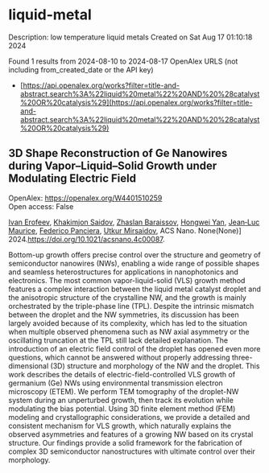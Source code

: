 # liquid-metal
Description: low temperature liquid metals
Created on Sat Aug 17 01:10:18 2024

Found 1 results from 2024-08-10 to 2024-08-17
OpenAlex URLS (not including from_created_date or the API key)
- [https://api.openalex.org/works?filter=title-and-abstract.search%3A%22liquid%20metal%22%20AND%20%28catalyst%20OR%20catalysis%29](https://api.openalex.org/works?filter=title-and-abstract.search%3A%22liquid%20metal%22%20AND%20%28catalyst%20OR%20catalysis%29)

## 3D Shape Reconstruction of Ge Nanowires during Vapor–Liquid–Solid Growth under Modulating Electric Field   

OpenAlex: https://openalex.org/W4401510259    
Open access: False
    
[Ivan Erofeev](https://openalex.org/A5057093790), [Khakimjon Saidov](https://openalex.org/A5001030397), [Zhaslan Baraissov](https://openalex.org/A5033052182), [Hongwei Yan](https://openalex.org/A5026257020), [Jean‐Luc Maurice](https://openalex.org/A5068756202), [Federico Panciera](https://openalex.org/A5000082795), [Utkur Mirsaidov](https://openalex.org/A5049252763), ACS Nano. None(None)] 2024.https://doi.org/10.1021/acsnano.4c00087.
    
Bottom-up growth offers precise control over the structure and geometry of semiconductor nanowires (NWs), enabling a wide range of possible shapes and seamless heterostructures for applications in nanophotonics and electronics. The most common vapor-liquid-solid (VLS) growth method features a complex interaction between the liquid metal catalyst droplet and the anisotropic structure of the crystalline NW, and the growth is mainly orchestrated by the triple-phase line (TPL). Despite the intrinsic mismatch between the droplet and the NW symmetries, its discussion has been largely avoided because of its complexity, which has led to the situation when multiple observed phenomena such as NW axial asymmetry or the oscillating truncation at the TPL still lack detailed explanation. The introduction of an electric field control of the droplet has opened even more questions, which cannot be answered without properly addressing three-dimensional (3D) structure and morphology of the NW and the droplet. This work describes the details of electric-field-controlled VLS growth of germanium (Ge) NWs using environmental transmission electron microscopy (ETEM). We perform TEM tomography of the droplet-NW system during an unperturbed growth, then track its evolution while modulating the bias potential. Using 3D finite element method (FEM) modeling and crystallographic considerations, we provide a detailed and consistent mechanism for VLS growth, which naturally explains the observed asymmetries and features of a growing NW based on its crystal structure. Our findings provide a solid framework for the fabrication of complex 3D semiconductor nanostructures with ultimate control over their morphology.    

    
